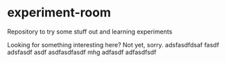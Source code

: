 # experiment-room
Repository to try some stuff out and learning experiments

Looking for something interesting here? Not yet, sorry.
adsfasdfdsaf
fasdf
adsfasdf
asdf
asdfasdfasdf
mhg
adfasdf
adfasdfsdf
